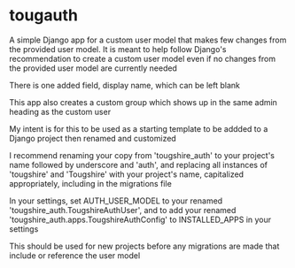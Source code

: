 # tougauth

A simple Django app for a custom user model that makes few changes from the provided user model.  It is meant to help follow Django's recommendation to create a custom user model even if no changes from the provided user model are currently needed

There is one added field, display name, which can be left blank

This app also creates a custom group which shows up in the same admin heading as the custom user

My intent is for this to be used as a starting template to be addded to a Django project then renamed and customized

I recommend renaming your copy from 'tougshire_auth' to your project's name followed by underscore and 'auth', and replacing all instances of 'tougshire' and 'Tougshire' with your project's name, capitalized appropriately, including in the migrations file

In your settings, set AUTH_USER_MODEL to your renamed 'tougshire_auth.TougshireAuthUser', and to add your renamed 'tougshire_auth.apps.TougshireAuthConfig' to INSTALLED_APPS in your settings

This should be used for new projects before any migrations are made that include or reference the user model












